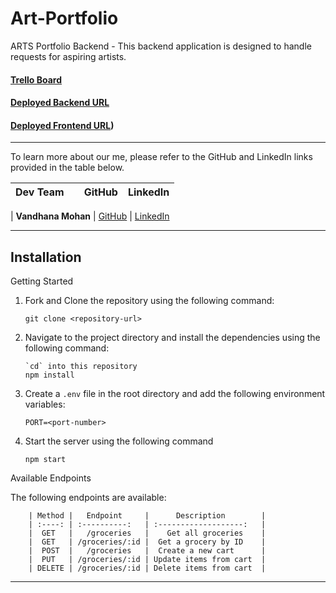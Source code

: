 # Art-Portfolio

ARTS Portfolio Backend - This backend application is designed to handle requests for aspiring artists.

#### [Trello Board](https://trello.com/b/Llxn3QTV/art-portfolio-sanaa)

#### [Deployed Backend URL](https://art-portfolio-0jpa.onrender.com)

#### [Deployed Frontend URL](https://artistic-universe.netlify.app/))

---

To learn more about our me, please refer to the GitHub and LinkedIn links provided in the table below.

| Dev Team |              | GitHub | LinkedIn |
| :--------------: | :-------: | :-------: | :-------: |

| **Vandhana Mohan**  |       [GitHub](https://github.com/Vandhana-Mohan) | [LinkedIn](https://www.linkedin.com/in/|vandhanamohan/)

---

## Installation

Getting Started

1. Fork and Clone the repository using the following command:

   ```
   git clone <repository-url>
   ```

2. Navigate to the project directory and install the dependencies using the following command:

   ```
   `cd` into this repository
   npm install
   ```

3. Create a `.env` file in the root directory and add the following environment variables:

   ```
   PORT=<port-number>
   ```

4. Start the server using the following command

   ```
   npm start
   ```

Available Endpoints

The following endpoints are available:

        | Method |   Endpoint     |      Description        |
        | :----: | :----------:   | :-------------------:   |
        |  GET   |   /groceries   |    Get all groceries    |
        |  GET   | /groceries/:id |  Get a grocery by ID    |
        |  POST  |   /groceries   |  Create a new cart      |
        |  PUT   | /groceries/:id | Update items from cart  |
        | DELETE | /groceries/:id | Delete items from cart  |

---
